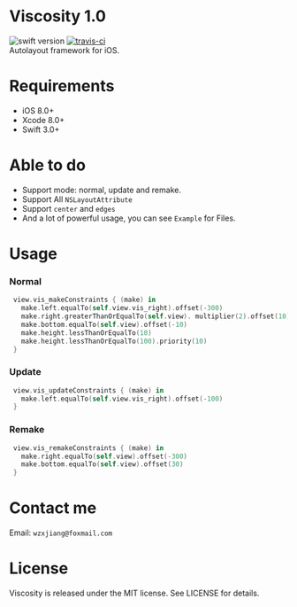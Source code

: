 # Viscosity 1.0
![swift version](https://img.shields.io/badge/Language-Swift3-blue.svg)
[![travis-ci](https://travis-ci.org/Wzxhaha/Viscosity.svg?branch=master)](https://travis-ci.org/Wzxhaha/Viscosity)
<br/>
Autolayout framework for iOS.

# Requirements
- iOS 8.0+ 
- Xcode 8.0+
- Swift 3.0+

# Able to do
- Support mode: normal, update and remake.
- Support All `NSLayoutAttribute`
- Support `center` and `edges`
- And a lot of powerful usage, you can see `Example` for Files.

# Usage

### Normal

```swift
 view.vis_makeConstraints { (make) in
   make.left.equalTo(self.view.vis_right).offset(-300)
   make.right.greaterThanOrEqualTo(self.view). multiplier(2).offset(10)
   make.bottom.equalTo(self.view).offset(-10)
   make.height.lessThanOrEqualTo(10)
   make.height.lessThanOrEqualTo(100).priority(10)
 }
```

### Update

```swift
 view.vis_updateConstraints { (make) in
   make.left.equalTo(self.view.vis_right).offset(-100)
 }
```

### Remake
```swift
 view.vis_remakeConstraints { (make) in
   make.right.equalTo(self.view).offset(-300)
   make.bottom.equalTo(self.view).offset(30)
 }
```

# Contact me
Email: `wzxjiang@foxmail.com`

# License
Viscosity is released under the MIT license. See LICENSE for details.
